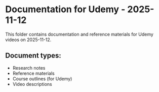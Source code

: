 # Documentation for Udemy - 2025-11-12

This folder contains documentation and reference materials for Udemy videos on 2025-11-12.

## Document types:
- Research notes
- Reference materials
- Course outlines (for Udemy)
- Video descriptions

